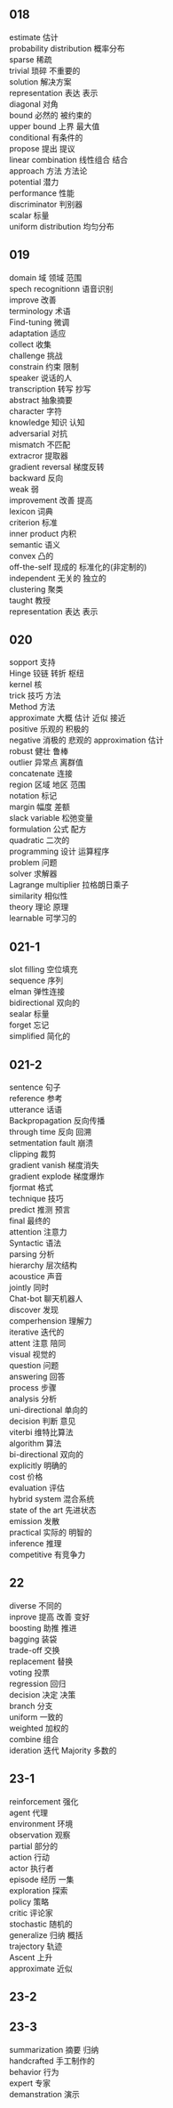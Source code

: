 



## 018
estimate 估计  
probability distribution 概率分布   
sparse 稀疏  
trivial 琐碎 不重要的    
solution 解决方案  
representation 表达 表示  
diagonal 对角  
bound 必然的 被约束的  
upper bound 上界 最大值  
conditional 有条件的  
propose 提出 提议  
linear combination 线性组合 结合  
approach 方法 方法论  
potential 潜力  
performance 性能  
discriminator 判别器  
scalar 标量  
uniform distribution 均匀分布

## 019
domain 域 领域 范围  
spech recognitionn 语音识别  
improve 改善  
terminology 术语  
Find-tuning 微调  
adaptation 适应  
collect 收集  
challenge 挑战  
constrain 约束 限制  
speaker 说话的人  
transcription 转写 抄写  
abstract 抽象摘要  
character 字符  
knowledge 知识 认知  
adversarial 对抗  
mismatch 不匹配  
extracror 提取器  
gradient reversal 梯度反转  
backward 反向  
weak 弱  
improvement 改善 提高  
lexicon 词典  
criterion 标准  
inner product 内积  
semantic 语义  
convex 凸的  
off-the-self 现成的 标准化的(非定制的)  
independent 无关的 独立的  
clustering 聚类  
taught 教授  
representation 表达 表示  

## 020

sopport 支持  
Hinge 铰链 转折 枢纽  
kernel 核  
trick 技巧 方法  
Method 方法  
approximate 大概 估计 近似 接近  
positive 乐观的 积极的  
negative 消极的 悲观的
approximation 估计  
robust 健壮 鲁棒  
outlier 异常点 离群值  
concatenate 连接  
region 区域 地区 范围  
notation 标记  
margin 幅度 差额  
slack variable 松弛变量  
formulation 公式 配方  
quadratic 二次的  
programming 设计 运算程序  
problem 问题  
solver 求解器  
Lagrange multiplier  拉格朗日乘子  
similarity 相似性  
theory 理论 原理  
learnable 可学习的  

## 021-1
slot filling 空位填充  
sequence 序列  
elman 弹性连接  
bidirectional 双向的  
sealar 标量  
forget 忘记  
simplified 简化的

## 021-2
sentence 句子  
reference 参考  
utterance 话语  
Backpropagation 反向传播  
through time 反向 回溯  
setmentation fault 崩溃  
clipping 裁剪  
gradient vanish 梯度消失  
gradient explode 梯度爆炸  
fjormat 格式  
technique 技巧  
predict 推测 预言  
final 最终的  
attention 注意力  
Syntactic 语法  
parsing 分析  
hierarchy 层次结构  
acoustice 声音  
jointly 同时  
Chat-bot  聊天机器人  
discover 发现  
comperhension 理解力  
iterative 迭代的  
attent 注意 陪同  
visual 视觉的  
question 问题  
answering 回答  
process 步骤  
analysis 分析  
uni-directional 单向的  
decision 判断 意见  
viterbi 维特比算法  
algorithm 算法  
bi-directional 双向的  
explicitly 明确的  
cost 价格  
evaluation 评估  
hybrid system 混合系统  
state of the art 先进状态  
emission 发散  
practical 实际的 明智的  
inference 推理  
competitive 有竞争力   


## 22
diverse 不同的  
inprove 提高 改善 变好  
boosting 助推 推进  
bagging 装袋  
trade-off 交换  
replacement 替换  
voting 投票  
regression 回归  
decision 决定 决策  
branch 分支  
uniform 一致的  
weighted 加权的  
combine 组合  
ideration 迭代
Majority 多数的  


## 23-1
reinforcement 强化  
agent 代理  
environment 环境  
observation 观察  
partial 部分的  
action 行动  
actor 执行者  
episode 经历 一集  
exploration 探索  
policy 策略  
critic 评论家  
stochastic 随机的  
generalize 归纳 概括  
trajectory 轨迹  
Ascent 上升  
approximate 近似  


## 23-2

## 23-3
summarization 摘要 归纳  
handcrafted 手工制作的  
behavior 行为  
expert 专家  
demanstration 演示  



